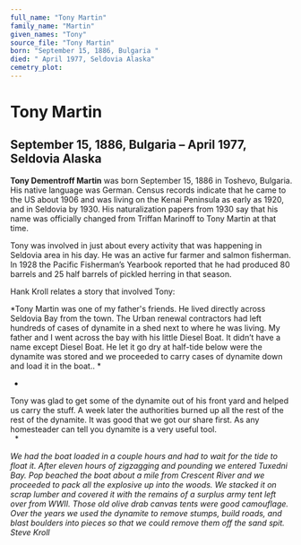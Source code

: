 ```yaml
---
full_name: "Tony Martin"
family_name: "Martin"
given_names: "Tony"
source_file: "Tony Martin"
born: "September 15, 1886, Bulgaria "
died: " April 1977, Seldovia Alaska"
cemetry_plot: 
---
```

# Tony Martin

## September 15, 1886, Bulgaria – April 1977, Seldovia Alaska

**Tony Dementroff Martin** was born September 15, 1886 in Toshevo,
Bulgaria. His native language was German. Census records indicate that
he came to the US about 1906 and was living on the Kenai Peninsula as
early as 1920, and in Seldovia by 1930. His naturalization papers from
1930 say that his name was officially changed from Triffan Marinoff to
Tony Martin at that time.

Tony was involved in just about every activity that was happening in
Seldovia area in his day. He was an active fur farmer and salmon
fisherman. In 1928 the Pacific Fisherman’s Yearbook reported that he had
produced 80 barrels and 25 half barrels of pickled herring in that
season.

Hank Kroll relates a story that involved Tony:

*Tony Martin was one of my father's friends. He lived directly across
Seldovia Bay from the town. The Urban renewal contractors had left
hundreds of cases of dynamite in a shed next to where he was living. My
father and I went across the bay with his little Diesel Boat. It didn’t
have a name except Diesel Boat. He let it go dry at half-tide below were
the dynamite was stored and we proceeded to carry cases of dynamite down
and load it in the boat.. *

*  
Tony was glad to get some of the dynamite out of his front yard and
helped us carry the stuff. A week later the authorities burned up all
the rest of the rest of the dynamite. It was good that we got our share
first. As any homesteader can tell you dynamite is a very useful tool.  
  *

*We had the boat loaded in a couple hours and had to wait for the tide
to float it. After eleven hours of zigzagging and pounding we entered
Tuxedni Bay. Pop beached the boat about a mile from Crescent River and
we proceeded to pack all the explosive up into the woods. We stacked it
on scrap lumber and covered it with the remains of a surplus army tent
left over from WWII. Those old olive drab canvas tents were
good camouflage. Over the years we used the dynamite to remove stumps,
build roads, and blast boulders into pieces so that we could remove them
off the sand spit. Steve Kroll*
